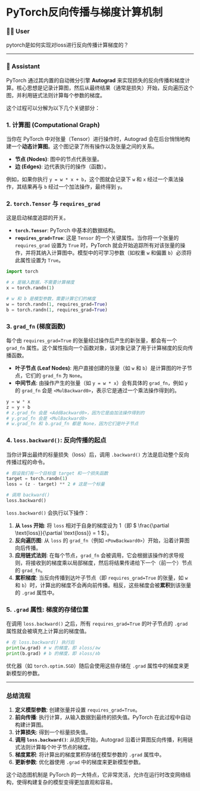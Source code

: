 # PyTorch反向传播与梯度计算机制

### 🧑‍💻 User

pytorch是如何实现对loss进行反向传播计算梯度的？

---

### 🤖 Assistant

PyTorch 通过其内置的自动微分引擎 **Autograd** 来实现损失的反向传播和梯度计算。核心思想是记录计算图，然后从最终结果（通常是损失）开始，反向遍历这个图，并利用链式法则计算每个参数的梯度。

这个过程可以分解为以下几个关键部分：

### 1. 计算图 (Computational Graph)

当你在 PyTorch 中对张量（Tensor）进行操作时，Autograd 会在后台悄悄地构建一个**动态计算图**。这个图记录了所有操作以及张量之间的关系。

* **节点 (Nodes)**: 图中的节点代表张量。
* **边 (Edges)**: 边代表执行的操作（函数）。

例如，如果你执行 `y = w * x + b`，这个图就会记录下 `w` 和 `x` 经过一个乘法操作，其结果再与 `b` 经过一个加法操作，最终得到 `y`。



### 2. `torch.Tensor` 与 `requires_grad`

这是启动梯度追踪的开关。

* **`torch.Tensor`**: PyTorch 中基本的数据结构。
* **`requires_grad=True`**: 这是 `Tensor` 的一个关键属性。当你将一个张量的 `requires_grad` 设置为 `True` 时，PyTorch 就会开始追踪所有对该张量的操作，并将其纳入计算图中。模型中的可学习参数（如权重 `w` 和偏置 `b`）必须将此属性设置为 `True`。

```python
import torch

# x 是输入数据，不需要计算梯度
x = torch.randn(1)

# w 和 b 是模型参数，需要计算它们的梯度
w = torch.randn(1, requires_grad=True)
b = torch.randn(1, requires_grad=True)
```

### 3. `grad_fn` (梯度函数)

每个由 `requires_grad=True` 的张量经过操作后产生的新张量，都会有一个 `grad_fn` 属性。这个属性指向一个函数对象，该对象记录了用于计算梯度的反向传播函数。

* **叶子节点 (Leaf Nodes)**: 用户直接创建的张量（如 `w` 和 `b`）是计算图的叶子节点，它们的 `grad_fn` 为 `None`。
* **中间节点**: 由操作产生的张量（如 `y = w * x`）会有具体的 `grad_fn`，例如 `y` 的 `grad_fn` 会是 `<MulBackward0>`，表示它是通过一个乘法操作得到的。

```python
y = w * x
z = y + b
# z.grad_fn 会是 <AddBackward0>，因为它是由加法操作得到的
# y.grad_fn 会是 <MulBackward0>
# w.grad_fn 和 b.grad_fn 都是 None，因为它们是叶子节点
```

### 4. `loss.backward()`: 反向传播的起点

当你计算出最终的标量损失（loss）后，调用 `.backward()` 方法是启动整个反向传播过程的命令。

```python
# 假设我们有一个目标值 target 和一个损失函数
target = torch.randn(1)
loss = (z - target) ** 2 # 这是一个标量

# 调用 backward()
loss.backward()
```

`loss.backward()` 会执行以下操作：

1.  **从 `loss` 开始**: 将 `loss` 相对于自身的梯度设为 1（即 $ \frac{\partial \text{loss}}{\partial \text{loss}} = 1 $）。
2.  **反向遍历图**: 从 `loss` 的 `grad_fn`（例如 `<PowBackward0>`）开始，沿着计算图向后传播。
3.  **应用链式法则**: 在每个节点，`grad_fn` 会被调用，它会根据该操作的求导规则，将接收到的梯度乘以局部梯度，然后将结果传递给下一个（前一个）节点的 `grad_fn`。
4.  **累积梯度**: 当反向传播到达叶子节点（即 `requires_grad=True` 的张量，如 `w` 和 `b`）时，计算出的梯度不会再向前传播。相反，这些梯度会被**累积**到该张量的 `.grad` 属性中。

### 5. `.grad` 属性: 梯度的存储位置

在调用 `loss.backward()` 之后，所有 `requires_grad=True` 的叶子节点的 `.grad` 属性就会被填充上计算出的梯度值。

```python
# 在 loss.backward() 执行后
print(w.grad) # w 的梯度，即 ∂loss/∂w
print(b.grad) # b 的梯度，即 ∂loss/∂b
```

优化器（如 `torch.optim.SGD`）随后会使用这些存储在 `.grad` 属性中的梯度来更新模型的参数。

***

### 总结流程



1.  **定义模型参数**: 创建张量并设置 `requires_grad=True`。
2.  **前向传播**: 执行计算，从输入数据到最终的损失值。PyTorch 在此过程中自动构建计算图。
3.  **计算损失**: 得到一个标量损失值。
4.  **调用 `loss.backward()`**: 从损失开始，Autograd 沿着计算图反向传播，利用链式法则计算每个叶子节点的梯度。
5.  **梯度累积**: 将计算出的梯度累积存储在模型参数的 `.grad` 属性中。
6.  **更新参数**: 优化器使用 `.grad` 中的梯度来更新模型参数。

这个动态图机制是 PyTorch 的一大特点，它非常灵活，允许在运行时改变网络结构，使得构建复杂的模型变得更加直观和容易。